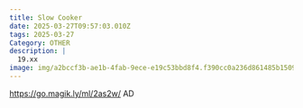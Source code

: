 ```yaml
---
title: Slow Cooker
date: 2025-03-27T09:57:03.010Z
tags: 2025-03-27
Category: OTHER
description: |
  19.xx
image: img/a2bccf3b-ae1b-4fab-9ece-e19c53bbd8f4.f390cc0a236d861485b1509a0bfa14f1.webp
---
```

https://go.magik.ly/ml/2as2w/
AD
